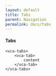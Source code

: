```yaml
---
layout: default
title: Tabs
parent: Navigation
permalink: docs/tabs
---
```


#### Tabs

```
<vca-tabs>
    <vca-tab>
        content
    </vca-tab>
</vca-tabs>
```
